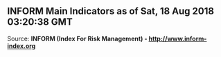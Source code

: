 ## INFORM Main Indicators as of Sat, 18 Aug 2018 03:20:38 GMT

Source: **INFORM (Index For Risk Management) - http://www.inform-index.org**